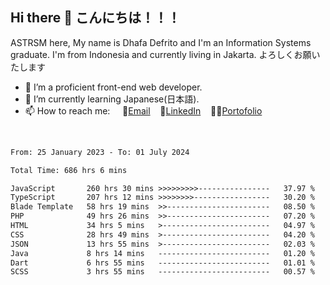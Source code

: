 ## Hi there 👋 こんにちは！！！
ASTRSM here, My name is Dhafa Defrito and I'm an Information Systems graduate. I'm from Indonesia and currently living in Jakarta. よろしくお願いたします

- 🔭 I’m a proficient front-end web developer.
- 🌱 I’m currently learning Japanese(日本語).
- 📫 How to reach me: &nbsp;&nbsp;&nbsp;&nbsp;📧[Email](ddefrito@gmail.com)&nbsp;&nbsp;&nbsp;&nbsp;💼[LinkedIn](https://www.linkedin.com/in/dhafa-defrita-rama-yudistira-9357a9229/)&nbsp;&nbsp;&nbsp;&nbsp;👨‍🎨[Portofolio](https://ddefrito.vercel.app/)
<br>
<!-- <p align="left">
<a href="https://github.com/ASTRSM">
  <img height="180em" src="https://github-readme-stats-eight-theta.vercel.app/api?username=ASTRSM&show_icons=true&theme=dracula&include_all_commits=true&count_private=true"/>
  <img height="180em" src="https://github-readme-stats-eight-theta.vercel.app/api/top-langs/?username=ASTRSM&layout=compact&langs_count=8&theme=dracula"/>
</a>
</p> -->

<!--START_SECTION:waka-->

```txt
From: 25 January 2023 - To: 01 July 2024

Total Time: 686 hrs 6 mins

JavaScript       260 hrs 30 mins >>>>>>>>>----------------   37.97 %
TypeScript       207 hrs 12 mins >>>>>>>>-----------------   30.20 %
Blade Template   58 hrs 19 mins  >>-----------------------   08.50 %
PHP              49 hrs 26 mins  >>-----------------------   07.20 %
HTML             34 hrs 5 mins   >------------------------   04.97 %
CSS              28 hrs 49 mins  >------------------------   04.20 %
JSON             13 hrs 55 mins  >------------------------   02.03 %
Java             8 hrs 14 mins   -------------------------   01.20 %
Dart             6 hrs 55 mins   -------------------------   01.01 %
SCSS             3 hrs 55 mins   -------------------------   00.57 %
```

<!--END_SECTION:waka-->
